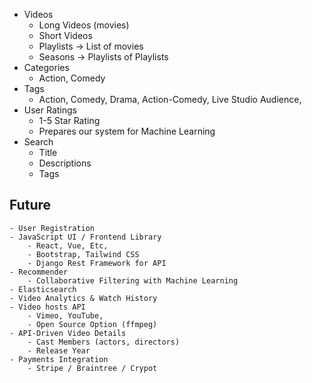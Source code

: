 - Videos
    - Long Videos (movies)
    - Short Videos
    - Playlists -> List of movies 
    - Seasons -> Playlists of Playlists
- Categories
    - Action, Comedy
- Tags
    - Action, Comedy, Drama, Action-Comedy, Live Studio Audience,
- User Ratings
    - 1-5 Star Rating
    - Prepares our system for Machine Learning
- Search
    - Title
    - Descriptions
    - Tags


## Future
    - User Registration
    - JavaScript UI / Frontend Library
        - React, Vue, Etc,
        - Bootstrap, Tailwind CSS
        - Django Rest Framework for API 
    - Recommender
        - Collaborative Filtering with Machine Learning
    - Elasticsearch
    - Video Analytics & Watch History
    - Video hosts API
        - Vimeo, YouTube,
        - Open Source Option (ffmpeg)
    - API-Driven Video Details
        - Cast Members (actors, directors)
        - Release Year
    - Payments Integration
        - Stripe / Braintree / Crypot